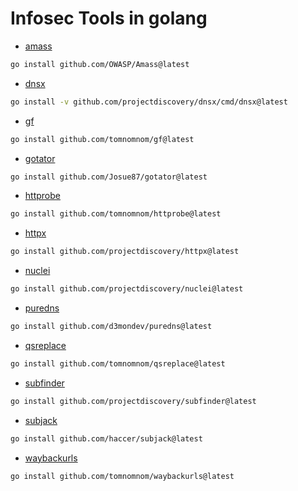 # Infosec Tools in golang

* [amass](https://github.com/OWASP/Amass)
```bash
go install github.com/OWASP/Amass@latest
```

* [dnsx](https://github.com/projectdiscovery/dnsx)
```bash
go install -v github.com/projectdiscovery/dnsx/cmd/dnsx@latest
```

* [gf](https://github.com/tomnomnom/gf)
```bash
go install github.com/tomnomnom/gf@latest
```

* [gotator](https://github.com/Josue87/gotator)
```bash
go install github.com/Josue87/gotator@latest
```

* [httprobe](https://github.com/tomnomnom/httprobe)
```bash
go install github.com/tomnomnom/httprobe@latest
```

* [httpx](https://github.com/projectdiscovery/httpx)
```bash
go install github.com/projectdiscovery/httpx@latest
```

* [nuclei](https://github.com/projectdiscovery/nuclei)
```bash
go install github.com/projectdiscovery/nuclei@latest
```

* [puredns](https://github.com/d3mondev/puredns)
```bash
go install github.com/d3mondev/puredns@latest
```

* [qsreplace](https://github.com/tomnomnom/qsreplace)
```bash
go install github.com/tomnomnom/qsreplace@latest
```

* [subfinder](https://github.com/projectdiscovery/subfinder)
```bash
go install github.com/projectdiscovery/subfinder@latest
```

* [subjack](https://github.com/haccer/subjack)
```bash
go install github.com/haccer/subjack@latest
```

* [waybackurls](https://github.com/tomnomnom/waybackurls)
```bash
go install github.com/tomnomnom/waybackurls@latest
```


